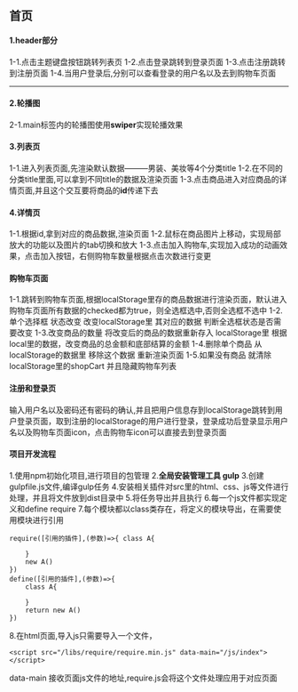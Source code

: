 ## 首页

#### 1.header部分

1-1.点击主题键盘按钮跳转列表页
1-2.点击登录跳转到登录页面
1-3.点击注册跳转到注册页面
1-4.当用户登录后,分别可以查看登录的用户名以及去到购物车页面

---



#### 2.轮播图

2-1.main标签内的轮播图使用**swiper**实现轮播效果

#### 3.列表页

1-1.进入列表页面,先渲染默认数据———男装、美妆等4个分类title
1-2.在不同的分类title里面,可以拿到不同title的数据及渲染页面
1-3.点击商品进入对应商品的详情页面,并且这个交互要将商品的**id**传递下去

#### 4.详情页

1-1.根据id,拿到对应的商品数据,渲染页面
1-2.鼠标在商品图片上移动，实现局部放大的功能以及图片的tab切换和放大
1-3.点击加入购物车,实现加入成功的动画效果，点击加入按钮，右侧购物车数量根据点击次数进行变更

#### 购物车页面

1-1.跳转到购物车页面,根据localStorage里存的商品数据进行渲染页面，默认进入购物车页面所有数据的checked都为true，则全选框选中,否则全选框不选中
1-2.单个选择框 状态改变 改变localStorage里 其对应的数据 判断全选框状态是否需要改变
1-3.改变商品的数量 将改变后的商品的数据重新存入 localStorage里 根据local里的数据，改变商品的总金额和底部结算的金额 
1-4.删除单个商品 从localStorage的数据里 移除这个数据 重新渲染页面
1-5.如果没有商品 就清除localStorage里的shopCart 并且隐藏购物车列表

#### 注册和登录页

输入用户名以及密码还有密码的确认,并且把用户信息存到localStorage跳转到用户登录页面，取到注册的localStorage的用户进行登录，登录成功后登录显示用户名以及购物车页面icon，点击购物车icon可以直接去到登录页面

#### 项目开发流程

1.使用npm初始化项目,进行项目的包管理
2.**全局安装管理工具 gulp**
3.创建gulpfile.js文件,编译gulp任务
4.安装相关插件对src里的html、css、js等文件进行处理，并且将文件放到dist目录中
5.将任务导出并且执行
6.每一个js文件都实现定义和define require
7.每个模块都以class类存在，将定义的模块导出，在需要使用模块进行引用

    require([引用的插件],(参数)=>{ class A{
    
        }
        new A()
    })
    define([引用的插件],(参数)=>{
        class A{
    
        }
        return new A()
    })
8.在html页面,导入js只需要导入一个文件，

    <script src="/libs/require/require.min.js" data-main="/js/index"></script>

data-main 接收页面js文件的地址,require.js会将这个文件处理应用于对应页面